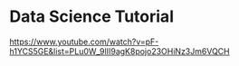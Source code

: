# Data Science Tutorial

<https://www.youtube.com/watch?v=pF-h1YCS5GE&list=PLu0W_9lII9agK8pojo23OHiNz3Jm6VQCH>
